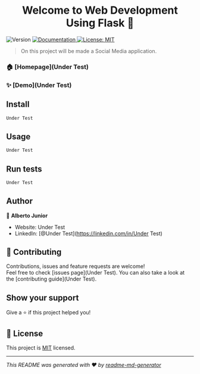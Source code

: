 <h1 align="center">Welcome to Web Development Using Flask 👋</h1>
<p>
  <img alt="Version" src="https://img.shields.io/badge/version-1.0.0a:Launching Base-blue.svg?cacheSeconds=2592000" />
  <a href="Under Test" target="_blank">
    <img alt="Documentation" src="https://img.shields.io/badge/documentation-yes-brightgreen.svg" />
  </a>
  <a href="<img alt=&#34;GitHub&#34; src=&#34;https://img.shields.io/github/license/wayfiding/ROCKETSEAT?color=MIT&logo=MIT&logoColor=MIT&#34;>" target="_blank">
    <img alt="License: MIT" src="https://img.shields.io/badge/License-MIT-yellow.svg" />
  </a>
</p>

> On this project will be made a Social Media application.

### 🏠 [Homepage](Under Test)

### ✨ [Demo](Under Test)

## Install

```sh
Under Test
```

## Usage

```sh
Under Test
```

## Run tests

```sh
Under Test
```

## Author

👤 **Alberto Junior**

* Website: Under Test
* LinkedIn: [@Under Test](https://linkedin.com/in/Under Test)

## 🤝 Contributing

Contributions, issues and feature requests are welcome!<br />Feel free to check [issues page](Under Test). You can also take a look at the [contributing guide](Under Test).

## Show your support

Give a ⭐️ if this project helped you!

## 📝 License

This project is [MIT](<img alt=&#34;GitHub&#34; src=&#34;https://img.shields.io/github/license/wayfiding/ROCKETSEAT?color=MIT&logo=MIT&logoColor=MIT&#34;>) licensed.

***
_This README was generated with ❤️ by [readme-md-generator](https://github.com/kefranabg/readme-md-generator)_